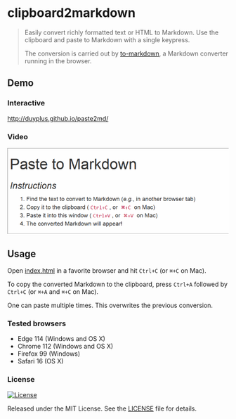 clipboard2markdown
==================

> Easily convert richly formatted text or HTML to Markdown.
> Use the clipboard and paste to Markdown with a single keypress.
>
> The conversion is carried out by
> [to-markdown](https://github.com/mixmark-io/turndown/tree/v3.1.1),
> a Markdown converter running in the browser.

Demo
----

### Interactive

<http://duyplus.github.io/paste2md/>

### Video

![Screencast](screencast.gif)

Usage
-----

Open [index.html](index.html) in a favorite browser and hit `Ctrl+C`
(or `⌘+C` on Mac).

To copy the converted Markdown to the clipboard, press `Ctrl+A`
followed by `Ctrl+C` (or `⌘+A` and `⌘+C` on Mac).

One can paste multiple times. This overwrites the previous conversion.

### Tested browsers

-   Edge 114 (Windows and OS X)
-   Chrome 112 (Windows and OS X)
-   Firefox 99 (Windows)
-   Safari 16 (OS X)

### License

[![License][license-image]][license-url]

Released under the MIT License. See the [LICENSE](LICENSE) file
for details.

[license-image]: https://img.shields.io/npm/l/markdownlint.svg
[license-url]: http://opensource.org/licenses/MIT
